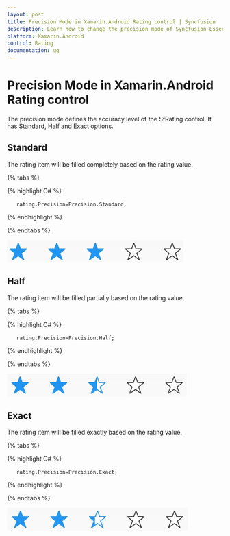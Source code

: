 ```yaml
---
layout: post
title: Precision Mode in Xamarin.Android Rating control | Syncfusion
description: Learn how to change the precision mode of Syncfusion Essential Xamarin.Android Rating control, and more.
platform: Xamarin.Android
control: Rating
documentation: ug
---
```


# Precision Mode in Xamarin.Android Rating control

The precision mode defines the accuracy level of the SfRating control. It has Standard, Half and Exact options.

## Standard

The rating item will be filled completely based on the rating value.

{% tabs %}

{% highlight C# %}

	   rating.Precision=Precision.Standard;

{% endhighlight %}

{% endtabs %}

![](images/standard.jpg)

## Half

The rating item will be filled partially based on the rating value.

{% tabs %}

{% highlight C# %}

	   rating.Precision=Precision.Half;

{% endhighlight %}

{% endtabs %}

![](images/half.jpg) 

## Exact

The rating item will be filled exactly based on the rating value.

{% tabs %}

{% highlight C# %}

	   rating.Precision=Precision.Exact;

{% endhighlight %}

{% endtabs %}

![](images/exact.jpg) 



